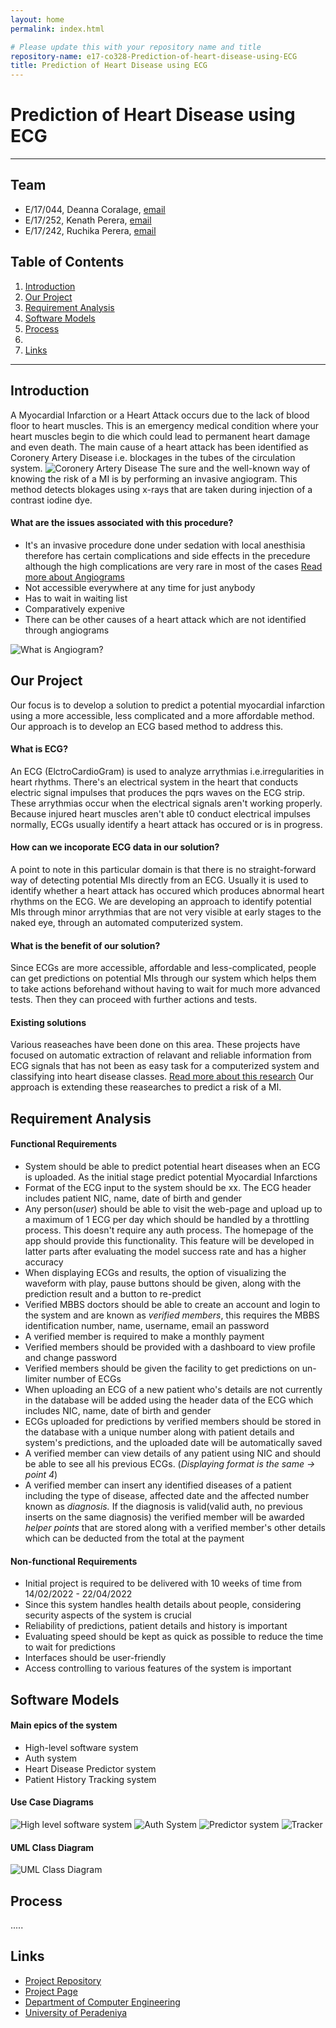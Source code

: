 ```yaml
---
layout: home
permalink: index.html

# Please update this with your repository name and title
repository-name: e17-co328-Prediction-of-heart-disease-using-ECG
title: Prediction of Heart Disease using ECG
---
```


[comment]: # "This is the standard layout for the project, but you can clean this and use your own template"

# Prediction of Heart Disease using ECG

---

## Team
-  E/17/044, Deanna Coralage, [email](mailto:e17044@eng.pdn.ac.lk)
-  E/17/252, Kenath Perera, [email](mailto:e17252@eng.pdn.ac.lk)
-  E/17/242, Ruchika Perera, [email](mailto:e17242@eng.pdn.ac.lk)

## Table of Contents
1. [Introduction](#introduction)
2. [Our Project](#our-project)
3. [Requirement Analysis](#requirement-analysis)
4. [Software Models](#software-models)
5. [Process](#process)
6. 
7. [Links](#links)

---

## Introduction
A Myocardial Infarction or a Heart Attack occurs due to the lack of blood floor to heart muscles. This is an emergency medical condition where your heart muscles begin to die which could lead to permanent heart damage and even death. The main cause of a heart attack has been identified as Coronery Artery Disease i.e. blockages in the tubes of the circulation system.
![Coronery Artery Disease](images/cad.jpg)
The sure and the well-known way of knowing the risk of a MI is by performing an invasive angiogram. This method detects blokages using x-rays that are taken during injection of a contrast iodine dye. 
#### What are the issues associated with this procedure?
- It's an invasive procedure done under sedation with local anesthisia therefore has certain complications and side effects in the precedure although the high complications are very rare in most of the cases
[Read more about Angiograms](https://vascular.org/patient-resources/vascular-tests/angiogram)
- Not accessible everywhere at any time for just anybody
- Has to wait in waiting list
- Comparatively expenive
- There can be other causes of a heart attack which are not identified through angiograms

![What is Angiogram?](images/angiogram.jpg)

## Our Project
Our focus is to develop a solution to predict a potential myocardial infarction using a more accessible, less complicated and a more affordable method. Our approach is to develop an ECG based method to address this.
#### What is ECG?
An ECG (ElctroCardioGram) is used to analyze arrythmias i.e.irregularities in heart rhythms. There's an electrical system in the heart that conducts electric signal impulses that produces the pqrs waves on the ECG strip. These arrythmias occur when the electrical signals aren't working properly. Because injured heart muscles aren't able t0 conduct electrical impulses normally, ECGs usually identify a heart attack has occured or is in progress.
#### How can we incoporate ECG data in our solution?
A point to note in this particular domain is that there is no straight-forward way of detecting potential MIs directly from an ECG. Usually it is used to identify whether a heart attack has occured which produces abnormal heart rhythms on the ECG. We are developing an approach to identify potential MIs through minor arrythmias that are not very visible at early stages to the naked eye, through an automated computerized system.
#### What is the benefit of our solution?
Since ECGs are more accessible, affordable and less-complicated, people can get predictions on potential MIs through our system which helps them to take actions beforehand without having to wait for much more advanced tests. Then they can proceed with further actions and tests.
#### Existing solutions
Various reaseaches have been done on this area. These projects have focused on automatic extraction of relavant and reliable information from ECG signals that has not been as easy task for a computerized system and classifying into heart disease classes.
[Read more about this research](https://www.researchgate.net/publication329318348_ECG_Signal_Classification_with_Deep_Learning_for_Heart_Disease_Identification)
Our approach is extending these reasearches to predict a risk of a MI.

## Requirement Analysis

#### Functional Requirements

- System should be able to predict potential heart diseases when an ECG is uploaded. As the initial stage predict potential Myocardial Infarctions
- Format of the ECG input to the system should be xx. The ECG header includes patient NIC, name, date of birth and gender
- Any person(_user_) should be able to visit the web-page and upload up to a maximum of 1 ECG per day which should be handled by a throttling process.  This doesn't require any auth process. The homepage of the app should provide this functionality. This feature will be developed in latter parts after evaluating the model success rate and has a higher accuracy
- When displaying ECGs and results, the option of visualizing the waveform with play, pause buttons should be given, along with the prediction result and a button to re-predict
- Verified MBBS doctors should be able to create an account and login to the system and are known as _verified members_, this requires the MBBS identification number, name, username, email an password
- A verified member is required to make a monthly payment 
- Verified members should be provided with a dashboard to view profile and change password
- Verified members should be given the facility to get predictions on un-limiter number of ECGs
- When uploading an ECG of a new patient who's details are not currently in the database will be added using the header data of the ECG which includes NIC, name, date of birth and gender
- ECGs uploaded for predictions by verified members should be stored in the database with a unique number along with patient details and system's predictions, and the uploaded date will be automatically saved
- A verified member can view details of any patient using NIC and should be able to see all his previous ECGs. (_Displaying format is the same -> point 4_)
- A verified member can insert any identified diseases of a patient including the type of disease, affected date and the affected number known as _diagnosis._ If the diagnosis is valid(valid auth, no previous inserts on the same diagnosis) the verified member will be awarded _helper points_ that are stored along with a verified member's other details which can be deducted from the total at the payment

#### Non-functional Requirements

- Initial project is required to be delivered with 10 weeks of time from 14/02/2022 - 22/04/2022
- Since this system handles health details about people, considering security aspects of the system is crucial
- Reliability of predictions, patient details and history is important
- Evaluating speed should be kept as quick as possible to reduce the time to wait for predictions
- Interfaces should be user-friendly
- Access controlling to various features of the system is important


## Software Models

#### Main epics of the system
- High-level software system
- Auth system
- Heart Disease Predictor system
- Patient History Tracking system

#### Use Case Diagrams

![High level software system](images/Use%20Case%20Diagram_Software%20System.png)
![Auth System](images/Use%20Case%20Diagram_Auth.png)
![Predictor system](images/Use%20Case%20Diagram_Predictor.png)
![Tracker](images/Use%20Case%20Diagram_Tracker.png)

#### UML Class Diagram
![UML Class Diagram](images/UML%20Class%20Diagram.png)

## Process

.....

## Links

- [Project Repository](https://github.com/cepdnaclk/{{e17-co328-Prediction-of-heart-disease-using-ECG}})
- [Project Page](https://cepdnaclk.github.io/{{e17-co328-Prediction-of-heart-disease-using-ECG}})
- [Department of Computer Engineering](http://www.ce.pdn.ac.lk/)
- [University of Peradeniya](https://eng.pdn.ac.lk/)


[//]: # (Please refer this to learn more about Markdown syntax)
[//]: # (https://github.com/adam-p/markdown-here/wiki/Markdown-Cheatsheet)
